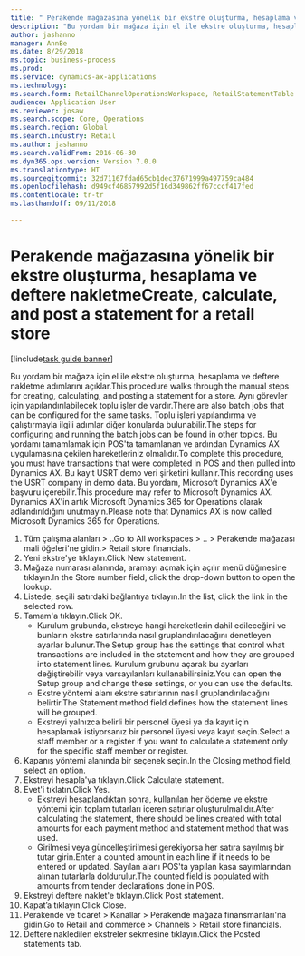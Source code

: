 ```yaml
--- 
title: " Perakende mağazasına yönelik bir ekstre oluşturma, hesaplama ve deftere nakletme"
description: "Bu yordam bir mağaza için el ile ekstre oluşturma, hesaplama ve deftere nakletme adımlarını açıklar."
author: jashanno
manager: AnnBe
ms.date: 8/29/2018
ms.topic: business-process
ms.prod: 
ms.service: dynamics-ax-applications
ms.technology: 
ms.search.form: RetailChannelOperationsWorkspace, RetailStatementTable
audience: Application User
ms.reviewer: josaw
ms.search.scope: Core, Operations
ms.search.region: Global
ms.search.industry: Retail
ms.author: jashanno
ms.search.validFrom: 2016-06-30
ms.dyn365.ops.version: Version 7.0.0
ms.translationtype: HT
ms.sourcegitcommit: 32d71167fdad65cb1dec37671999a497759ca484
ms.openlocfilehash: d949cf46857992d5f16d349862ff67cccf417fed
ms.contentlocale: tr-tr
ms.lasthandoff: 09/11/2018

---
```

# <a name="create-calculate-and-post-a-statement-for-a-retail-store"></a><span data-ttu-id="80cd8-103"> Perakende mağazasına yönelik bir ekstre oluşturma, hesaplama ve deftere nakletme</span><span class="sxs-lookup"><span data-stu-id="80cd8-103">Create, calculate, and post a statement for a retail store</span></span>

[!include[task guide banner](../includes/task-guide-banner.md)]

<span data-ttu-id="80cd8-104">Bu yordam bir mağaza için el ile ekstre oluşturma, hesaplama ve deftere nakletme adımlarını açıklar.</span><span class="sxs-lookup"><span data-stu-id="80cd8-104">This procedure walks through the manual steps for creating, calculating, and posting a statement for a store.</span></span> <span data-ttu-id="80cd8-105">Aynı görevler için yapılandırılabilecek toplu işler de vardır.</span><span class="sxs-lookup"><span data-stu-id="80cd8-105">There are also batch jobs that can be configured for the same tasks.</span></span> <span data-ttu-id="80cd8-106">Toplu işleri yapılandırma ve çalıştırmayla ilgili adımlar diğer konularda bulunabilir.</span><span class="sxs-lookup"><span data-stu-id="80cd8-106">The steps for configuring and running the batch jobs can be found in other topics.</span></span> <span data-ttu-id="80cd8-107">Bu yordamı tamamlamak için POS'ta tamamlanan ve ardından Dynamics AX uygulamasına çekilen hareketleriniz olmalıdır.</span><span class="sxs-lookup"><span data-stu-id="80cd8-107">To complete this procedure, you must have transactions that were completed in POS and then pulled into Dynamics AX.</span></span> <span data-ttu-id="80cd8-108">Bu kayıt USRT demo veri şirketini kullanır.</span><span class="sxs-lookup"><span data-stu-id="80cd8-108">This recording uses the USRT company in demo data.</span></span> <span data-ttu-id="80cd8-109">Bu yordam, Microsoft Dynamics AX'e başvuru içerebilir.</span><span class="sxs-lookup"><span data-stu-id="80cd8-109">This procedure may refer to Microsoft Dynamics AX.</span></span> <span data-ttu-id="80cd8-110">Dynamics AX'in artık Microsoft Dynamics 365 for Operations olarak adlandırıldığını unutmayın.</span><span class="sxs-lookup"><span data-stu-id="80cd8-110">Please note that Dynamics AX is now called Microsoft Dynamics 365 for Operations.</span></span>

1. <span data-ttu-id="80cd8-111">Tüm çalışma alanları > ..</span><span class="sxs-lookup"><span data-stu-id="80cd8-111">Go to All workspaces > ..</span></span> <span data-ttu-id="80cd8-112">> Perakende mağazası mali öğeleri'ne gidin.</span><span class="sxs-lookup"><span data-stu-id="80cd8-112">> Retail store financials.</span></span>
2. <span data-ttu-id="80cd8-113">Yeni ekstre'ye tıklayın.</span><span class="sxs-lookup"><span data-stu-id="80cd8-113">Click New statement.</span></span>
3. <span data-ttu-id="80cd8-114">Mağaza numarası alanında, aramayı açmak için açılır menü düğmesine tıklayın.</span><span class="sxs-lookup"><span data-stu-id="80cd8-114">In the Store number field, click the drop-down button to open the lookup.</span></span>
4. <span data-ttu-id="80cd8-115">Listede, seçili satırdaki bağlantıya tıklayın.</span><span class="sxs-lookup"><span data-stu-id="80cd8-115">In the list, click the link in the selected row.</span></span>
5. <span data-ttu-id="80cd8-116">Tamam'a tıklayın.</span><span class="sxs-lookup"><span data-stu-id="80cd8-116">Click OK.</span></span>
    * <span data-ttu-id="80cd8-117">Kurulum grubunda, ekstreye hangi hareketlerin dahil edileceğini ve bunların ekstre satırlarında nasıl gruplandırılacağını denetleyen ayarlar bulunur.</span><span class="sxs-lookup"><span data-stu-id="80cd8-117">The Setup group has the settings that control what transactions are included in the statement and how they are grouped into statement lines.</span></span> <span data-ttu-id="80cd8-118">Kurulum grubunu açarak bu ayarları değiştirebilir veya varsayılanları kullanabilirsiniz.</span><span class="sxs-lookup"><span data-stu-id="80cd8-118">You can open the Setup group and change these settings, or you can use the defaults.</span></span>  
    * <span data-ttu-id="80cd8-119">Ekstre yöntemi alanı ekstre satırlarının nasıl gruplandırılacağını belirtir.</span><span class="sxs-lookup"><span data-stu-id="80cd8-119">The Statement method field defines how the statement lines will be grouped.</span></span>  
    * <span data-ttu-id="80cd8-120">Ekstreyi yalnızca belirli bir personel üyesi ya da kayıt için hesaplamak istiyorsanız bir personel üyesi veya kayıt seçin.</span><span class="sxs-lookup"><span data-stu-id="80cd8-120">Select a staff member or a register if you want to calculate a statement only for the specific staff member or register.</span></span>  
6. <span data-ttu-id="80cd8-121">Kapanış yöntemi alanında bir seçenek seçin.</span><span class="sxs-lookup"><span data-stu-id="80cd8-121">In the Closing method field, select an option.</span></span>
7. <span data-ttu-id="80cd8-122">Ekstreyi hesapla'ya tıklayın.</span><span class="sxs-lookup"><span data-stu-id="80cd8-122">Click Calculate statement.</span></span>
8. <span data-ttu-id="80cd8-123">Evet'i tıklatın.</span><span class="sxs-lookup"><span data-stu-id="80cd8-123">Click Yes.</span></span>
    * <span data-ttu-id="80cd8-124">Ekstreyi hesaplandıktan sonra, kullanılan her ödeme ve ekstre yöntemi için toplam tutarları içeren satırlar oluşturulmalıdır.</span><span class="sxs-lookup"><span data-stu-id="80cd8-124">After calculating the statement, there should be lines created with total amounts for each payment method and statement method that was used.</span></span>  
    * <span data-ttu-id="80cd8-125">Girilmesi veya güncelleştirilmesi gerekiyorsa her satıra sayılmış bir tutar girin.</span><span class="sxs-lookup"><span data-stu-id="80cd8-125">Enter a counted amount in each line if it needs to be entered or updated.</span></span> <span data-ttu-id="80cd8-126">Sayılan alanı POS'ta yapılan kasa sayımlarından alınan tutarlarla doldurulur.</span><span class="sxs-lookup"><span data-stu-id="80cd8-126">The counted field is populated with amounts from tender declarations done in POS.</span></span>  
9. <span data-ttu-id="80cd8-127">Ekstreyi deftere naklet'e tıklayın.</span><span class="sxs-lookup"><span data-stu-id="80cd8-127">Click Post statement.</span></span>
10. <span data-ttu-id="80cd8-128">Kapat’a tıklayın.</span><span class="sxs-lookup"><span data-stu-id="80cd8-128">Click Close.</span></span>
11. <span data-ttu-id="80cd8-129">Perakende ve ticaret > Kanallar > Perakende mağaza finansmanları'na gidin.</span><span class="sxs-lookup"><span data-stu-id="80cd8-129">Go to Retail and commerce > Channels > Retail store financials.</span></span>
12. <span data-ttu-id="80cd8-130">Deftere nakledilen ekstreler sekmesine tıklayın.</span><span class="sxs-lookup"><span data-stu-id="80cd8-130">Click the Posted statements tab.</span></span>


